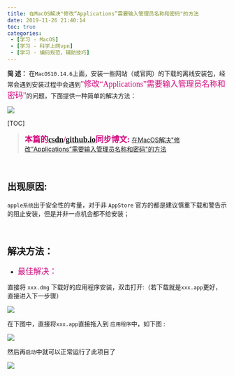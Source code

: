 ```yaml
---
title: 在MacOS解决"修改“Applications”需要输入管理员名称和密码"的方法
date: 2019-11-26 21:40:14
toc: true
categories: 
 - [学习 - MacOS]
 - [学习 - 科学上网vpn]
 - [学习 - 编码规范，辅助技巧]
---
```




**简  述：**  在`MacOS10.14.6`上面，安装一些网站（或官网）的下载的离线安装包，经常会遇到安装过程中会遇到<font color=#D0087E size=4 face="幼圆">"修改“Applications”需要输入管理员名称和密码"</font>的问题，下面提供一种简单的解决方法：

<img src="https://raw.githubusercontent.com/touwoyimuli/FigureBed/blog-imange/img/download.jpg"/>



<!-- more -->

[TOC]

> <font color=#D0087E  size=4 face="幼圆">**本篇的[csdn](https://blog.csdn.net/qq_33154343)/[github.io](https://touwoyimuli.github.io/)同步博文:** </font> [在MacOS解决"修改“Applications”需要输入管理员名称和密码"的方法](https://blog.csdn.net/qq_33154343/article/details/103265804)

<br>

## 出现原因:

`apple系统`出于安全性的考量，对于非 `AppStore` 官方的都是建议慎重下载和警告示的阻止安装，但是并非一点机会都不给安装；

<br>

## 解决方法：

- <font color=#D0087E size=4 face="幼圆">最佳解决：</font>

直接将 `xxx.dmg` 下载好的应用程序安装，双击打开:（若下载就是`xxx.app`更好，直接进入下一步骤）

<img src="https://raw.githubusercontent.com/touwoyimuli/FigureBed/blog-imange/img/Snipaste_2019-11-24_18-25-34_mark.png"/>



在下图中，直接将`xxx.app`直接拖入到 `应用程序`中，如下图 :

<img src="https://raw.githubusercontent.com/touwoyimuli/FigureBed/blog-imange/img/20191124182943.png"/>



然后再`启动`中就可以正常运行了此项目了

<img src="https://raw.githubusercontent.com/touwoyimuli/FigureBed/blog-imange/img/20191124183126.png"/>